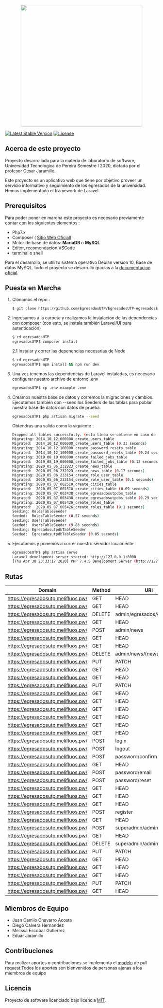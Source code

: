 <p align="center"><img src="https://res.cloudinary.com/dtfbvvkyp/image/upload/v1566331377/laravel-logolockup-cmyk-red.svg" width="400"></p>
<a href="https://packagist.org/packages/laravel/framework"><img src="https://poser.pugx.org/laravel/framework/v/stable.svg" alt="Latest Stable Version"></a>
<a href="https://packagist.org/packages/laravel/framework"><img src="https://poser.pugx.org/laravel/framework/license.svg" alt="License"></a>
</p>

## Acerca de este proyecto

Proyecto desarrollado para la materia de laboratorio de software, Universidad Tecnologica de Pereira Semestre I 2020, dictada por el profesor Cesar Jaramillo.

Este proyecto es un aplicativo web que tiene por objetivo proveer un servicio informativo y seguimiento de los egresados de la universidad. Hemos implementado el framework de Laravel. 

## Prerequisitos

Para poder poner en marcha este proyecto es necesario previamente contar con los siguientes elementos : 

- Php7.x 
- Composer ( [Sitio Web Oficial](https://getcomposer.org/))
- Motor de base de datos: **MariaDB** o **MySQL**
- Editor, recomendacion VSCode
- terminal o shell 

Para el desarrollo, se utilizo sistema operativo Debian version 10, Base de datos MySQL. todo el proyecto 
se desarrollo gracias a la [documentacion oficial](https://laravel.com/docs). 

## Puesta en Marcha
1. Clonamos el repo : 
    ```sh
    $ git clone https://github.com/EgresadosUTP/EgresadosUTP-egresadosExperimental-
    ```
2. Ingresamos a la carpeta y realizamos la instalacion de las dependencias con composer (con esto, se instala también Laravel/UI para autenticación)
    ```sh
    $ cd egresadosUTP 
    egresadosUTP$ composer install
    ```

    2.1 Instalar y correr las depenencias necesarias de Node
    ```sh
    $ cd egresadosUTP 
    egresadosUTP$ npm install && npm run dev
    ```
    
3. Una vez tenemos las dependencias de Laravel instaladas, es necesario configurar nuestro archivo de entorno .env 
    ```sh
    egresadosUTP$ cp .env.example .env
    ```

4. Creamos nuestra base de datos y corremos la migraciones y cambios. Ejecutamos también con --seed los Seeders de las tablas para poblar nuestra base de datos con datos de prueba.
    ```sh
    egresadosUTP$ php artisan migrate --seed
    ```
    Obtendras una salida como la siguiente : 
    ```sh
    Dropped all tables successfully. (esta línea se obtiene en caso de ejecutar php artisan migrate:fresh --seed)
    Migrating: 2014_10_12_000000_create_users_table
    Migrated:  2014_10_12_000000_create_users_table (0.33 seconds)
    Migrating: 2014_10_12_100000_create_password_resets_table
    Migrated:  2014_10_12_100000_create_password_resets_table (0.24 seconds)
    Migrating: 2019_08_19_000000_create_failed_jobs_table
    Migrated:  2019_08_19_000000_create_failed_jobs_table (0.12 seconds)
    Migrating: 2020_05_06_232923_create_news_table
    Migrated:  2020_05_06_232923_create_news_table (0.17 seconds)
    Migrating: 2020_05_06_233154_create_role_user_table
    Migrated:  2020_05_06_233154_create_role_user_table (0.1 seconds)
    Migrating: 2020_05_07_002510_create_cities_table
    Migrated:  2020_05_07_002510_create_cities_table (0.09 seconds)
    Migrating: 2020_05_07_003438_create_egresadosutpdbs_table
    Migrated:  2020_05_07_003438_create_egresadosutpdbs_table (0.29 seconds)
    Migrating: 2020_05_07_005426_create_roles_table
    Migrated:  2020_05_07_005426_create_roles_table (0.1 seconds)
    Seeding: RolesTableSeeder
    Seeded:  RolesTableSeeder (0.57 seconds)
    Seeding: UsersTableSeeder
    Seeded:  UsersTableSeeder (9.83 seconds)
    Seeding: EgresadosutpdbTableSeeder
    Seeded:  EgresadosutpdbTableSeeder (0.85 seconds)

    ```
5. Ejecutamos y ponemos a correr nuestro servidor localmente
    ```sh
    egresadosUTP$ php artisa serve 
    Laravel development server started: http://127.0.0.1:8000
    [Thu Apr 30 23:33:17 2020] PHP 7.4.5 Development Server (http://127.0.0.1:8000) started
    ```
## Rutas


| Domain | Method    | URI                               | Name                      | Action                                                                 | Middleware              |
|--------|-----------|-----------------------------------|---------------------------|------------------------------------------------------------------------|-------------------------|
|https://egresadosutp.melifluos.pw/| GET|HEAD  | /                                 |                           | Closure                                                                | web                     |
|https://egresadosutp.melifluos.pw/| GET|HEAD  | admin/egresados                   | admin.egresados.index     | App\Http\Controllers\Admin\EgresadosController@index                   | web,can:manageEgresados |
|https://egresadosutp.melifluos.pw/| DELETE    | admin/egresados/{egresado}        | admin.egresados.destroy   | App\Http\Controllers\Admin\EgresadosController@destroy                 | web,can:manageEgresados |
|https://egresadosutp.melifluos.pw/| GET|HEAD  | admin/egresados/{egresado}        | admin.egresados.show      | App\Http\Controllers\Admin\EgresadosController@show                    | web,can:manageEgresados |
|https://egresadosutp.melifluos.pw/| POST      | admin/news                        | admin.news.store          | App\Http\Controllers\Admin\NewsController@store                        | web,can:manageEgresados |
|https://egresadosutp.melifluos.pw/| GET|HEAD  | admin/news                        | admin.news.index          | App\Http\Controllers\Admin\NewsController@index                        | web,can:manageEgresados |
|https://egresadosutp.melifluos.pw/| GET|HEAD  | admin/news/create                 | admin.news.create         | App\Http\Controllers\Admin\NewsController@create                       | web,can:manageEgresados |
|https://egresadosutp.melifluos.pw/| DELETE    | admin/news/{news}                 | admin.news.destroy        | App\Http\Controllers\Admin\NewsController@destroy                      | web,can:manageEgresados |
|https://egresadosutp.melifluos.pw/| PUT|PATCH | admin/news/{news}                 | admin.news.update         | App\Http\Controllers\Admin\NewsController@update                       | web,can:manageEgresados |
|https://egresadosutp.melifluos.pw/| GET|HEAD  | admin/news/{news}                 | admin.news.show           | App\Http\Controllers\Admin\NewsController@show                         | web,can:manageEgresados |
|https://egresadosutp.melifluos.pw/| GET|HEAD  | admin/news/{news}/edit            | admin.news.edit           | App\Http\Controllers\Admin\NewsController@edit                         | web,can:manageEgresados |
|https://egresadosutp.melifluos.pw/| PUT|PATCH | admin/profile/{profile}           | admin.profile.update      | App\Http\Controllers\Admin\ProfileController@update                    | web,can:manageEgresados |
|https://egresadosutp.melifluos.pw/| GET|HEAD  | admin/profile/{profile}           | admin.profile.show        | App\Http\Controllers\Admin\ProfileController@show                      | web,can:manageEgresados |
|https://egresadosutp.melifluos.pw/| GET|HEAD  | admin/profile/{profile}/edit      | admin.profile.edit        | App\Http\Controllers\Admin\ProfileController@edit                      | web,can:manageEgresados |
|https://egresadosutp.melifluos.pw/| GET|HEAD  | api/user                          |                           | Closure                                                                | api,auth:api            |
|https://egresadosutp.melifluos.pw/| GET|HEAD  | contacto                          | contacto                  | App\Http\Controllers\ContactController@contacto                        | web                     |
|https://egresadosutp.melifluos.pw/| GET|HEAD  | home                              | home                      | App\Http\Controllers\HomeController@index                              | web,auth                |
|https://egresadosutp.melifluos.pw/| GET|HEAD  | login                             | login                     | App\Http\Controllers\Auth\LoginController@showLoginForm                | web,guest               |
|https://egresadosutp.melifluos.pw/| POST      | login                             |                           | App\Http\Controllers\Auth\LoginController@login                        | web,guest               |
|https://egresadosutp.melifluos.pw/| POST      | logout                            | logout                    | App\Http\Controllers\Auth\LoginController@logout                       | web                     |
|https://egresadosutp.melifluos.pw/| POST      | password/confirm                  |                           | App\Http\Controllers\Auth\ConfirmPasswordController@confirm            | web,auth                |
|https://egresadosutp.melifluos.pw/| GET|HEAD  | password/confirm                  | password.confirm          | App\Http\Controllers\Auth\ConfirmPasswordController@showConfirmForm    | web,auth                |
|https://egresadosutp.melifluos.pw/| POST      | password/email                    | password.email            | App\Http\Controllers\Auth\ForgotPasswordController@sendResetLinkEmail  | web                     |
|https://egresadosutp.melifluos.pw/| POST      | password/reset                    | password.update           | App\Http\Controllers\Auth\ResetPasswordController@reset                | web                     |
|https://egresadosutp.melifluos.pw/| GET|HEAD  | password/reset                    | password.request          | App\Http\Controllers\Auth\ForgotPasswordController@showLinkRequestForm | web                     |
|https://egresadosutp.melifluos.pw/| GET|HEAD  | password/reset/{token}            | password.reset            | App\Http\Controllers\Auth\ResetPasswordController@showResetForm        | web                     |
|https://egresadosutp.melifluos.pw/| GET|HEAD  | register                          | register                  | App\Http\Controllers\Auth\RegisterController@showRegistrationForm      | web,guest               |
|https://egresadosutp.melifluos.pw/| POST      | register                          |                           | App\Http\Controllers\Auth\RegisterController@register                  | web,guest               |
|https://egresadosutp.melifluos.pw/| GET|HEAD  | superadmin/admins                 | superadmin.admins.index   | App\Http\Controllers\SuperAdmin\AdminController@index                  | web,can:manageAdmins    |
|https://egresadosutp.melifluos.pw/| POST      | superadmin/admins                 | superadmin.admins.store   | App\Http\Controllers\SuperAdmin\AdminController@store                  | web,can:manageAdmins    |
|https://egresadosutp.melifluos.pw/| GET|HEAD  | superadmin/admins/create          | superadmin.admins.create  | App\Http\Controllers\SuperAdmin\AdminController@create                 | web,can:manageAdmins    |
|https://egresadosutp.melifluos.pw/| DELETE    | superadmin/admins/{admin}         | superadmin.admins.destroy | App\Http\Controllers\SuperAdmin\AdminController@destroy                | web,can:manageAdmins    |
|https://egresadosutp.melifluos.pw/| PUT|PATCH | superadmin/admins/{admin}         | superadmin.admins.update  | App\Http\Controllers\SuperAdmin\AdminController@update                 | web,can:manageAdmins    |
|https://egresadosutp.melifluos.pw/| GET|HEAD  | superadmin/admins/{admin}         | superadmin.admins.show    | App\Http\Controllers\SuperAdmin\AdminController@show                   | web,can:manageAdmins    |
|https://egresadosutp.melifluos.pw/| GET|HEAD  | superadmin/admins/{admin}/edit    | superadmin.admins.edit    | App\Http\Controllers\SuperAdmin\AdminController@edit                   | web,can:manageAdmins    |
|https://egresadosutp.melifluos.pw/| GET|HEAD  | superadmin/profile                | superadmin.profile.index  | App\Http\Controllers\SuperAdmin\ProfileController@index                | web,can:manageAdmins    |
|https://egresadosutp.melifluos.pw/| PUT|PATCH | superadmin/profile/{profile}      | superadmin.profile.update | App\Http\Controllers\SuperAdmin\ProfileController@update               | web,can:manageAdmins    |
|https://egresadosutp.melifluos.pw/| GET|HEAD  | superadmin/profile/{profile}/edit | superadmin.profile.edit   | App\Http\Controllers\SuperAdmin\ProfileController@edit                 | web,can:manageAdmins    |


## Miembros de Equipo 

- Juan Camilo Chavarro Acosta
- Diego Calvera Hernandez
- Melissa Escobar Gutierrez
- Eduar Jaramillo 

## Contribuciones

Para realizar aportes o contribuciones se implementa el [modelo](https://tighten.co/blog/adding-commits-to-a-pull-request/) de pull request.Todos los aportes son bienvenidos de personas 
ajenas a los miembros de equipo


## Licencia

Proyecto de software licenciado bajo licencia [MIT](https://opensource.org/licenses/MIT).

